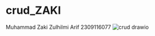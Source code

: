 # crud_ZAKI
Muhammad Zaki Zulhilmi Arif 2309116077
![crud drawio](https://github.com/00Zaki00/crud_ZAKI/assets/129127738/6c15239e-0057-479f-8d72-071df28242e5)
